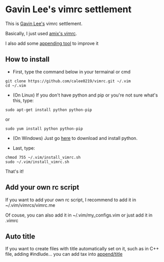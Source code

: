 # Gavin Lee's vimrc settlement

This is [Gavin Lee's](https://github.com/calee0219) vimrc settlement.

Basically, I just used [amix's vimrc](https://github.com/amix/vimrc).

I also add some [appending tool](append) to improve it

## How to install
* First, type the command below in your termainal or cmd
```shell
git clone https://github.com/calee0219/vimrc.git ~/.vim
cd ~/.vim
```

* (On Linux) If you don't have python and pip or you're not sure what's this, type:
```shell
sudo apt-get install python python-pip
```
or
```shell
sudo yum install python python-pip
```

* (On Windows) Just go [here](https://www.python.org/) to download and install python.

* Last, type:
```shell
chmod 755 ~/.vim/install_vimrc.sh
sudo ~/.vim/install_vimrc.sh
```
That's it!

## Add your own rc script

If you want to add your own rc script, I recommend to add it in ~/.vim/vimrcs/vimrc.me

Of couse, you can also add it in ~/.vim/my_configs.vim or just add it in .vimrc

## Auto title

If you want to create files with title automatically set on it,
   such as in C++ file, adding #indlude<iostream>...
you can add tax into [append/title](append/title)
